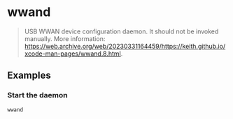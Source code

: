 # wwand

> USB WWAN device configuration daemon. It should not be invoked manually. More information: <https://web.archive.org/web/20230331164459/https://keith.github.io/xcode-man-pages/wwand.8.html>.

## Examples

### Start the daemon

```bash
wwand
```

